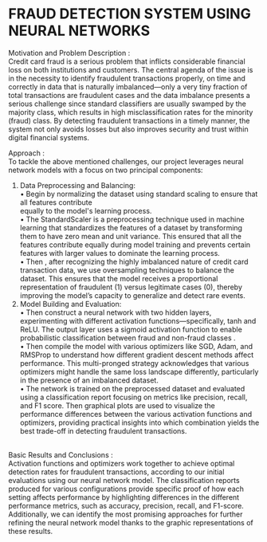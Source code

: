 # FRAUD DETECTION SYSTEM USING NEURAL NETWORKS

Motivation and Problem Description :
<br>
Credit card fraud is a serious problem that inflicts considerable financial loss on both institutions and 
customers. The central agenda of the issue is in the necessity to identify fraudulent transactions properly, on 
time and correctly in data that is naturally imbalanced—only a very tiny fraction of total transactions are 
fraudulent cases and the data imbalance presents a serious challenge since standard classifiers are usually 
swamped by the majority class, which results in high misclassification rates for the minority (fraud) class. By 
detecting fraudulent transactions in a timely manner, the system not only avoids losses but also improves 
security and trust within digital financial systems.

Approach : 
<br>
To tackle the above mentioned challenges, our project leverages neural network models with a focus on two 
principal components: 
1. Data Preprocessing and Balancing: <br> 
•  Begin by normalizing the dataset using standard scaling to ensure that all features contribute    
equally to the model's learning process. <br> 
• The StandardScaler is a preprocessing technique used in machine learning that standardizes the 
features of a dataset by transforming them to have zero mean and unit variance. This ensured that 
all the features contribute equally during model training and prevents certain features with larger 
values to dominate the learning process.  <br> 
• Then , after recognizing the highly imbalanced nature of credit card transaction data, we use 
oversampling techniques to balance the dataset. This ensures that the model receives a proportional 
representation of fraudulent (1) versus legitimate cases (0), thereby improving the model’s capacity 
to generalize and detect rare events. <br> 
2. Model Building and Evaluation: <br> 
 • Then construct a neural network with two hidden layers, experimenting with different activation 
functions—specifically, tanh and ReLU. The output layer uses a sigmoid activation function to enable 
probabilistic classification between fraud and non-fraud classes . <br> 
• Then compile the model with various optimizers like SGD, Adam, and RMSProp to understand 
how different gradient descent methods affect performance. This multi-pronged strategy acknowledges 
that various optimizers might handle the same loss landscape differently, particularly in the presence 
of an imbalanced dataset. <br> 
• The network is trained on the preprocessed dataset and evaluated using a classification report focusing 
on metrics like precision, recall, and F1 score. Then graphical plots are used to visualize the 
performance differences between the various activation functions and optimizers, providing practical 
insights into which combination yields the best trade-off in detecting fraudulent transactions.
<br>
 Basic Results and Conclusions : <br>  
Activation functions and optimizers work together to achieve optimal detection rates for fraudulent 
transactions, according to our initial evaluations using our neural network model. The classification reports 
produced for various configurations provide specific proof of how each setting affects performance by 
highlighting differences in the different performance metrics, such as accuracy, precision, recall, and F1-score. 
Additionally, we can identify the most promising approaches for further refining the neural network model 
thanks to the graphic representations of these results. 



